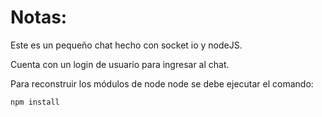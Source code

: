 # Notas:

Este es un pequeño chat hecho con socket io y nodeJS.

Cuenta con un login de usuario para ingresar al chat.

Para reconstruir los módulos de node node se debe ejecutar el comando: 

```
npm install
```
